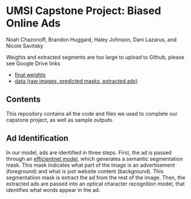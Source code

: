 # UMSI Capstone Project: Biased Online Ads
Noah Chazonoff, Brandon Huggard, Haley Johnson, Dani Lazarus, and Nicole Savitsky

Weights and extracted segments are too large to upload to Github, please see Google Drive links
* <a href = "https://drive.google.com/file/d/1Z7ZsmYvKICdjNg5ye6Jv11LeiFFsebZP/view?usp=share_link">final weights</a>
* <a href = "https://drive.google.com/file/d/1bg4chDVzaXWazBcjy7TLG5qrDZ5m6bWu/view?usp=share_link">data (raw images, predicted masks, extracted ads)</a>

## Contents
This repository contains all the code and files we used to complete our capstone project, as well as sample outputs. 

## Ad Identification 
In our model, ads are identified in three steps. First, the ad is passed through an <a href = "https://paperswithcode.com/method/efficientnet">efficientnet model,</a> which generates a semantic segmentation mask. This mask indicates what part of the image is an advertisement (foreground) and what is just website content (background). This segmentatiion mask is extract the ad from the rest of the image. Then, the extracted ads are passed into an optical character recognition model, that identifies what words appear in the ad.  
